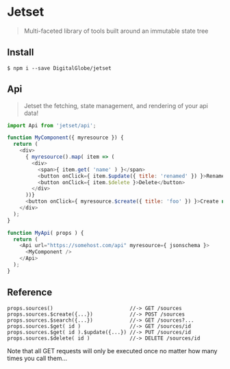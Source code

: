 # Jetset
> Multi-faceted library of tools built around an immutable state tree

## Install

```
$ npm i --save DigitalGlobe/jetset
```

## Api
> Jetset the fetching, state management, and rendering of your api data!

```javascript
import Api from 'jetset/api';

function MyComponent({ myresource }) {
  return (
    <div>
      { myresource().map( item => (
        <div>
          <span>{ item.get( 'name' ) }</span>
          <button onClick={ item.$update({ title: 'renamed' }) }>Rename</button>
          <button onClick={ item.$delete }>Delete</button>
        </div>
      ))}
      <button onClick={ myresource.$create({ title: 'foo' }) }>Create new item</button>
    </div>
  );
}

function MyApi( props ) {
  return (
    <Api url="https://somehost.com/api" myresource={ jsonschema }>
      <MyComponent />
    </Api>
  );
}
```

## Reference
```
props.sources()                         //-> GET /sources 
props.sources.$create({...})            //-> POST /sources
props.sources.$search({...})            //-> GET /sources?...
props.sources.$get( id )                //-> GET /sources/id
props.sources.$get( id ).$update({...}) //-> PUT /sources/id
props.sources.$delete( id )             //-> DELETE /sources/id
```
Note that all GET requests will only be executed once no matter how many times
you call them... 
